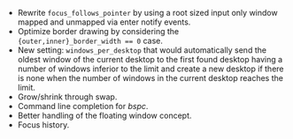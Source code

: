 - Rewrite `focus_follows_pointer` by using a root sized input only window mapped and unmapped via enter notify events.
- Optimize border drawing by considering the `{outer,inner}_border_width == 0` case.
- New setting: `windows_per_desktop` that would automatically send the oldest window of the current desktop to the first found desktop having a number of windows inferior to the limit and create a new desktop if there is none when the number of windows in the current desktop reaches the limit.
- Grow/shrink through swap.
- Command line completion for *bspc*.
- Better handling of the floating window concept.
- Focus history.
